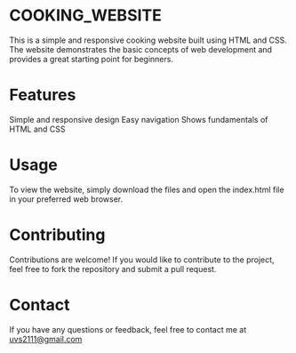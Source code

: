 # COOKING_WEBSITE

This is a simple and responsive cooking website built using HTML and CSS. The website demonstrates the basic concepts of web development and provides a great starting point for beginners.

# Features
Simple and responsive design
Easy navigation
Shows fundamentals of HTML and CSS

# Usage
To view the website, simply download the files and open the index.html file in your preferred web browser.

# Contributing
Contributions are welcome! If you would like to contribute to the project, feel free to fork the repository and submit a pull request.

# Contact
If you have any questions or feedback, feel free to contact me at uvs2111@gmail.com
